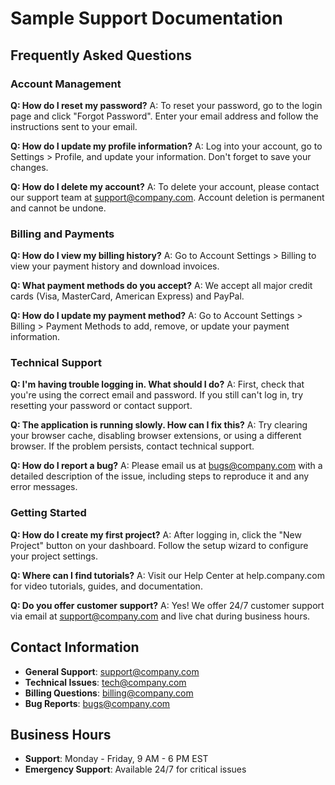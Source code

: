 # Sample Support Documentation

## Frequently Asked Questions

### Account Management

**Q: How do I reset my password?**
A: To reset your password, go to the login page and click "Forgot Password". Enter your email address and follow the instructions sent to your email.

**Q: How do I update my profile information?**
A: Log into your account, go to Settings > Profile, and update your information. Don't forget to save your changes.

**Q: How do I delete my account?**
A: To delete your account, please contact our support team at support@company.com. Account deletion is permanent and cannot be undone.

### Billing and Payments

**Q: How do I view my billing history?**
A: Go to Account Settings > Billing to view your payment history and download invoices.

**Q: What payment methods do you accept?**
A: We accept all major credit cards (Visa, MasterCard, American Express) and PayPal.

**Q: How do I update my payment method?**
A: Go to Account Settings > Billing > Payment Methods to add, remove, or update your payment information.

### Technical Support

**Q: I'm having trouble logging in. What should I do?**
A: First, check that you're using the correct email and password. If you still can't log in, try resetting your password or contact support.

**Q: The application is running slowly. How can I fix this?**
A: Try clearing your browser cache, disabling browser extensions, or using a different browser. If the problem persists, contact technical support.

**Q: How do I report a bug?**
A: Please email us at bugs@company.com with a detailed description of the issue, including steps to reproduce it and any error messages.

### Getting Started

**Q: How do I create my first project?**
A: After logging in, click the "New Project" button on your dashboard. Follow the setup wizard to configure your project settings.

**Q: Where can I find tutorials?**
A: Visit our Help Center at help.company.com for video tutorials, guides, and documentation.

**Q: Do you offer customer support?**
A: Yes! We offer 24/7 customer support via email at support@company.com and live chat during business hours.

## Contact Information

- **General Support**: support@company.com
- **Technical Issues**: tech@company.com
- **Billing Questions**: billing@company.com
- **Bug Reports**: bugs@company.com

## Business Hours

- **Support**: Monday - Friday, 9 AM - 6 PM EST
- **Emergency Support**: Available 24/7 for critical issues
